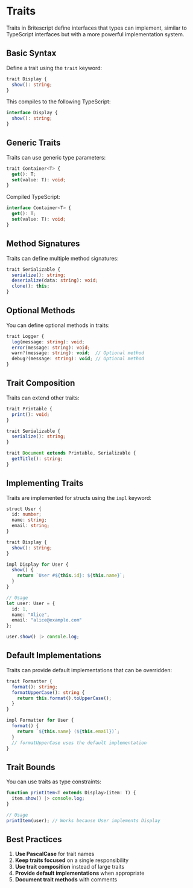# Traits

Traits in Britescript define interfaces that types can implement, similar to TypeScript interfaces but with a more powerful implementation system.

## Basic Syntax

Define a trait using the `trait` keyword:

```typescript
trait Display {
  show(): string;
}
```

This compiles to the following TypeScript:

```typescript
interface Display {
  show(): string;
}
```

## Generic Traits

Traits can use generic type parameters:

```typescript
trait Container<T> {
  get(): T;
  set(value: T): void;
}
```

Compiled TypeScript:

```typescript
interface Container<T> {
  get(): T;
  set(value: T): void;
}
```

## Method Signatures

Traits can define multiple method signatures:

```typescript
trait Serializable {
  serialize(): string;
  deserialize(data: string): void;
  clone(): this;
}
```

## Optional Methods

You can define optional methods in traits:

```typescript
trait Logger {
  log(message: string): void;
  error(message: string): void;
  warn?(message: string): void;  // Optional method
  debug?(message: string): void; // Optional method
}
```

## Trait Composition

Traits can extend other traits:

```typescript
trait Printable {
  print(): void;
}

trait Serializable {
  serialize(): string;
}

trait Document extends Printable, Serializable {
  getTitle(): string;
}
```

## Implementing Traits

Traits are implemented for structs using the `impl` keyword:

```typescript
struct User {
  id: number;
  name: string;
  email: string;
}

trait Display {
  show(): string;
}

impl Display for User {
  show() {
    return `User #${this.id}: ${this.name}`;
  }
}

// Usage
let user: User = {
  id: 1,
  name: "Alice",
  email: "alice@example.com"
};

user.show() |> console.log;
```

## Default Implementations

Traits can provide default implementations that can be overridden:

```typescript
trait Formatter {
  format(): string;
  formatUpperCase(): string {
    return this.format().toUpperCase();
  }
}

impl Formatter for User {
  format() {
    return `${this.name} (${this.email})`;
  }
  // formatUpperCase uses the default implementation
}
```

## Trait Bounds

You can use traits as type constraints:

```typescript
function printItem<T extends Display>(item: T) {
  item.show() |> console.log;
}

// Usage
printItem(user); // Works because User implements Display
```

## Best Practices

1. **Use PascalCase** for trait names
2. **Keep traits focused** on a single responsibility
3. **Use trait composition** instead of large traits
4. **Provide default implementations** when appropriate
5. **Document trait methods** with comments